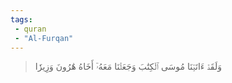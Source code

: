 ```yaml
---
tags: 
 - quran 
 - "Al-Furqan"
---
```


> وَلَقَدۡ ءَاتَيۡنَا مُوسَى ٱلۡكِتَٰبَ وَجَعَلۡنَا مَعَهُۥٓ أَخَاهُ هَٰرُونَ وَزِيرٗا
